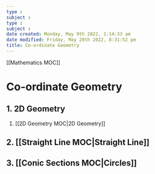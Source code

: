```yaml
---
type : 
subject : 
type : 
subject : 
date created: Monday, May 9th 2022, 1:14:33 am
date modified: Friday, May 20th 2022, 8:31:52 pm
title: Co-ordinate Geometry
---
```

[[Mathematics MOC]]

# Co-ordinate Geometry

## 1. 2D Geometry

1. [[2D Geometry MOC|2D Geometry]]

## 2. [[Straight Line MOC|Straight Line]]

## 3. [[Conic Sections MOC|Circles]]
